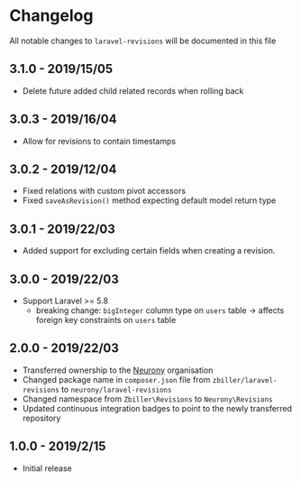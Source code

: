# Changelog

All notable changes to `laravel-revisions` will be documented in this file

## 3.1.0 - 2019/15/05

- Delete future added child related records when rolling back

## 3.0.3 - 2019/16/04

- Allow for revisions to contain timestamps
 
## 3.0.2 - 2019/12/04

- Fixed relations with custom pivot accessors
- Fixed `saveAsRevision()` method expecting default model return type 

## 3.0.1 - 2019/22/03

- Added support for excluding certain fields when creating a revision.

## 3.0.0 - 2019/22/03

- Support Laravel >= 5.8
   - breaking change: `bigInteger` column type on `users` table -> affects foreign key constraints on `users` table

## 2.0.0 - 2019/22/03

- Transferred ownership to the [Neurony](https://github.com/Neurony) organisation
- Changed package name in `composer.json` file from `zbiller/laravel-revisions` to `neurony/laravel-revisions`
- Changed namespace from `Zbiller\Revisions` to `Neurony\Revisions`
- Updated continuous integration badges to point to the newly transferred repository  

## 1.0.0 - 2019/2/15

- Initial release